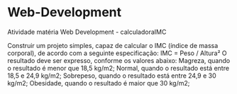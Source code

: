 # Web-Development

Atividade matéria Web Development - calculadoraIMC

Construir um projeto simples, capaz de calcular o IMC (índice de massa corporal), de acordo com a seguinte especificação:
IMC = Peso / Altura²
O resultado deve ser expresso, conforme os valores abaixo:
Magreza, quando o resultado é menor que 18,5 kg/m2;
Normal, quando o resultado está entre 18,5 e 24,9 kg/m2;
Sobrepeso, quando o resultado está entre 24,9 e 30 kg/m2;
Obesidade, quando o resultado é maior que 30 kg/m2;
